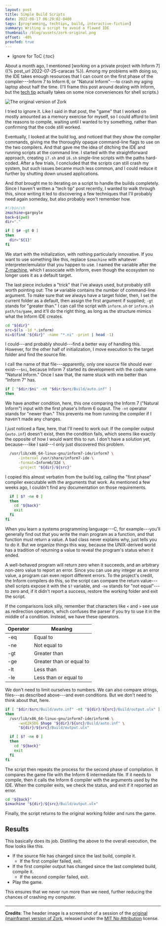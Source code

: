 ```yaml
---
layout: post
title: Simple Build Scripts
date: 2022-08-17 06:29:02-0400
tags: [programming, techtips, build, interactive-fiction]
summary: Writing a script to avoid a flawed IDE
thumbnail: /blog/assets/zork-original.png
offset: -40%
proofed: true
---
```


* Ignore for ToC
{:toc}

About a month ago, I mentioned [working on a private project with Inform 7]({% post_url 2022-07-25-caracas %}).  Among my problems with doing so, the IDE takes enough resources that I can count on the first phase of the compiler---Inform 7 to Inform 6, or "Natural Inform"---to crash my aging laptop about half the time.  (I'll frame this post around dealing with Inform, but the [tech tip](/blog/tag/techtips) actually takes on some nice conveniences for shell scripts.)

![The original version of Zork](/blog/assets/zork-original.png "You might fall into bottomless pits, here; no grues will get belly-aches from eating you.")

I tried to ignore it.  Like I said in that post, the "game" that I worked on mostly amounted as a memory exercise for myself, so I could afford to limit the reasons to compile, waiting until I wanted to try something, rather than confirming that the code still worked.

Eventually, I looked at the build log, and noticed that they show the compiler commands, giving me the thoroughly opaque command-line flags to use on the two compilers.  And that gave me the idea of ditching the IDE and running scripts at the command line.  I started with the straightforward approach, creating `i7.sh` and `i6.sh` single-line scripts with the paths hard-coded.  After a few trials, I concluded that the scripts can still crash my system, but such issues became much less common, and I could reduce it further by shutting down unused applications.

And *that* brought me to iterating on a script to handle the builds completely.  Since I haven't written a "tech tip" post recently, I wanted to walk through this, since writing it led to discovering a few techniques that I'll probably need again someday, but also probably won't remember how.

```sh
#!/bin/sh
zmachine=gargoyle
back=$(pwd)
dir="."

if [ $# -gt 0 ]
then
  dir="${1}"
fi
```

We start with the initialization, with nothing particularly innovative.  If you want to use something like this, replace `$zmachine` with whatever interpreter/emulator that you happen to use.  I named the variable after the [Z-machine](https://en.wikipedia.org/wiki/Z-machine), which I associate with Inform, even though the ecosystem no longer uses it as a default target.

The last piece includes a "trick" that I've always used, but probably still worth pointing out:  The `$#` variable contains the number of command-line argument.  To make sure that we always have a target folder, then, I set the current folder as a default, then assign the first argument if supplied; `-gt` stands for "greater than."  I can call the script with `inform.sh` or `inform.sh path/to/game`, and it'll do the right thing, as long as the structure mimics what the Inform IDE creates.

```sh
cd "${dir}"
src=$(ls -1d *.inform)
ni=$(find "${dir}" -name "*.ni" -print | head -1)
```

I could---and probably should---find a better way of handling this.  However, for the other half of initialization, I move execution to the target folder and find the source file.

I call the name of that file---apparently, only one source file should ever exist---`$ni`, because Inform 7 started its development with the code name "Natural Inform."  Once I saw that, the name stuck with me better than "Inform 7" has.

```sh
if [ "$dir/$ni" -nt "$dir/$src/Build/auto.inf" ]
then
```

We have another condition, here, this one comparing the Inform 7 ("Natural Inform") input with the first phase's Inform 6 output.  The `-nt` operator stands for "newer than."  This prevents me from running the compiler if I haven't made any changes.

I *just* noticed a flaw, here, that I'll need to work out:  If the compiler output (`auto.inf`) doesn't exist, then the condition fails, which seems like exactly the opposite of how I would want this to run.  I don't have a solution yet, because---like I said---I only just discovered this problem.

```sh
  /usr/lib/x86_64-linux-gnu/inform7-ide/inform7 \
	  -internal /usr/share/inform7-ide \
	  -format=Inform6/32d \
	  -project "${dir}/${src}"
```

I copied this almost verbatim from the build log, calling the "first phase" compiler executable with the arguments that work.  As mentioned a few weeks ago, I couldn't find any documentation on those requirements.

```sh
  if [ $? -ne 0 ]
  then
    cd "${back}"
    exit
  fi
fi
```

When you learn a systems programming language---C, for example---you'll generally find out that you write the main program as a function, and that function must return a value.  A bad class never explains why, just tells you to do it.  But we organize things this way, because the UNIX-derived world has a tradition of returning a value to reveal the program's status when it ended.

A well-behaved program will return zero when it succeeds, and an arbitrary non-zero value to report an error.  Since you can use any integer as an error value, a program can even report different errors.  To the project's credit, the Inform compilers do this, so the script can compare the return value---shell scripts expose it with the `$?` variable, and `-ne` stands for "not equal"---to zero and, if it didn't report a success, restore the working folder and exit the script.

If the comparisons look silly, remember that characters like `<` and `>` see use as redirection operators, which confuses the parser if you try to use it in the middle of a condition.  Instead, we have these operators.

|Operator|Meaning|
|--------|-------|
|-eq|Equal to|
|-ne|Not equal to|
|-gt|Greater than|
|-ge|Greater than or equal to|
|-lt|Less than|
|-le|Less than or equal to|

We don't need to limit ourselves to numbers.  We can also compare strings, files---as described above---and even conditions.  But we don't need to think about that, here.

```sh
if [ "$dir/$src/Build/auto.inf" -nt "${dir}/${src}/Build/output.ulx" ]
then
  /usr/lib/x86_64-linux-gnu/inform7-ide/inform6 \
	  -wxE2kSDG $huge "${dir}/${src}/Build/auto.inf" \
	  "${dir}/${src}/Build/output.ulx"

  if [ $? -ne 0 ]
  then
    cd "${back}"
    exit
  fi
fi
```

The script then repeats the process for the second phase of compilation.  It compares the game file with the Inform 6 intermediate file.  If it needs to compile, then it calls the Inform 6 compiler with the arguments used by the IDE.  When the compiler exits, we check the status, and exit if it reported an error.

```sh
cd "${back}"
$zmachine "${dir}/${src}/Build/output.ulx"
```

Finally, the script returns to the original working folder and runs the game.

## Results

This basically does its job.  Distilling the above to the overall execution, the flow looks like this.

 * If the source file has changed since the last build, compile it.
   * If the first compiler failed, exit.
 * If the first compiler output has changed since the last completed build, compile it.
   * If the second compiler failed, exit.
 * Play the game.

This ensures that we never run more than we need, further reducing the chances of crashing my computer.

#### <i class="fa fa-terminal"></i>

* * *

**Credits**:  The header image is a screenshot of a session of the [original (mainframe) version of Zork](https://github.com/MITDDC/zork), released under the [MIT No Attribution](https://github.com/MITDDC/zork/blob/master/LICENSE.md) license.
